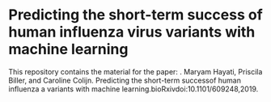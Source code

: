 # Predicting the short-term success of human influenza virus variants with machine learning
This repository contains the material for the paper:
  . Maryam Hayati, Priscila Biller, and Caroline Colijn. Predicting the short-term successof human influenza a variants with machine learning.bioRxivdoi:10.1101/609248,2019.

